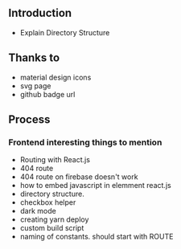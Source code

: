 ## Introduction

- Explain Directory Structure

## Thanks to 

- material design icons
- svg page
- github badge url

## Process 

### Frontend  interesting things to mention

- Routing with React.js 
- 404 route
- 404 route on firebase doesn't work
- how to embed javascript in elemment react.js
- directory structure.
- checkbox helper
- dark mode
- creating yarn deploy
- custom build script
- naming of constants. should start with ROUTE